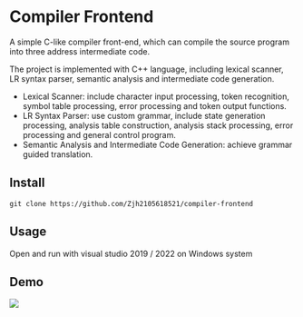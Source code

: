 # Compiler Frontend

A simple C-like compiler front-end, which can compile the source program into three address intermediate code.

The project is implemented with C++ language, including lexical scanner, LR syntax parser, semantic analysis and intermediate code generation.
* Lexical Scanner: include character input processing, token recognition, symbol table processing, error processing and token output functions.
* LR Syntax Parser: use custom grammar, include state generation processing, analysis table construction, analysis stack processing, error processing and general control program.
* Semantic Analysis and Intermediate Code Generation: achieve grammar guided translation.


## Install

```
git clone https://github.com/Zjh2105618521/compiler-frontend
```

## Usage

Open and run with visual studio 2019 / 2022 on Windows system


## Demo

![](https://user-images.githubusercontent.com/51067659/163772609-ad393f39-3505-45f6-9863-2622e66af42a.png)
